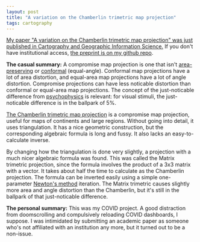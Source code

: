 ```yaml
---
layout: post
title: "A variation on the Chamberlin trimetric map projection"
tags: cartography
---
```


[My paper "A variation on the Chamberlin trimetric map projection" was just published in Cartography and Geographic Information Science.](https://www.tandfonline.com/doi/full/10.1080/15230406.2021.1975571) If you don't have institutional access, [the preprint is on my github repo](https://github.com/brsr/trimetric/blob/main/tex/chamberlin_variation.pdf).

**The casual summary:** A compromise map projection is one that isn't [area-preserving](https://en.wikipedia.org/wiki/Equal-area_map) or [conformal](https://en.wikipedia.org/wiki/Conformal_map_projection) (equal-angle). Conformal map projections have a lot of area distortion, and equal-area map projections have a lot of angle distortion. Compromise projections can have less noticable distortion than conformal or equal-area map projections. The concept of the just-noticable difference from [psychophysics](https://en.wikipedia.org/wiki/Psychophysics) is relevant: for visual stimuli, the just-noticable difference is in the ballpark of 5%.

[The Chamberlin trimetric map projection](https://en.wikipedia.org/wiki/Chamberlin_trimetric_projection) is a compromise map projection, useful for maps of continents and large regions. Without going into detail, it uses triangulation. It has a nice geometric construction, but the corresponding algebraic formula is long and fussy. It also lacks an easy-to-calculate inverse.

By changing how the triangulation is done very slightly, a projection with a much nicer algebraic formula was found. This was called the Matrix trimetric projection, since the formula involves the product of a 3x3 matrix with a vector. It takes about half the time to calculate as the Chamberlin projection. The formula can be inverted easily using a simple one-parameter [Newton's method](https://en.wikipedia.org/wiki/Newton%27s_method) iteration. The Matrix trimetric causes slightly more area and angle distortion than the Chamberlin, but it's still in the ballpark of that just-noticable difference.

**The personal summary:** This was my COVID project. A good distraction from doomscrolling and compulsively reloading COVID dashboards, I suppose. I was intimidated by submitting an academic paper as someone who's not affiliated with an institution any more, but it turned out to be a non-issue.
